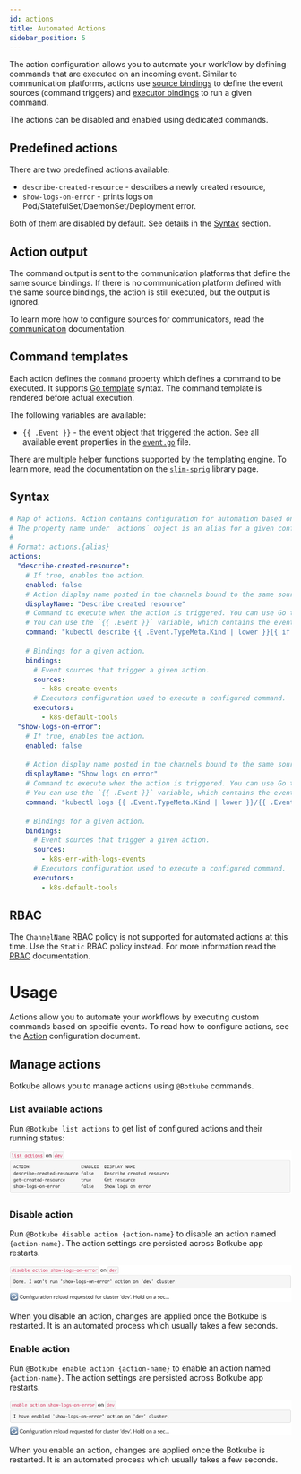 ```yaml
---
id: actions
title: Automated Actions
sidebar_position: 5
---
```


The action configuration allows you to automate your workflow by defining commands that are executed on an incoming event. Similar to communication platforms, actions use [source bindings](source/index.md) to define the event sources (command triggers) and [executor bindings](../configuration/executor) to run a given command.

The actions can be disabled and enabled using dedicated commands.

## Predefined actions

There are two predefined actions available:

- `describe-created-resource` - describes a newly created resource,
- `show-logs-on-error` - prints logs on Pod/StatefulSet/DaemonSet/Deployment error.

Both of them are disabled by default. See details in the [Syntax](#syntax) section.

## Action output

The command output is sent to the communication platforms that define the same source bindings. If there is no communication platform defined with the same source bindings, the action is still executed, but the output is ignored.

To learn more how to configure sources for communicators, read the [communication](./communication/index.md) documentation.

## Command templates

Each action defines the `command` property which defines a command to be executed. It supports [Go template](https://golang.org/pkg/text/template/) syntax. The command template is rendered before actual execution.

The following variables are available:

- `{{ .Event }}` - the event object that triggered the action. See all available event properties in the [`event.go`](https://github.com/kubeshop/botkube/blob/main/internal/source/kubernetes/event/event.go) file.

There are multiple helper functions supported by the templating engine. To learn more, read the documentation on the [`slim-sprig`](https://go-task.github.io/slim-sprig/) library page.

## Syntax

```yaml
# Map of actions. Action contains configuration for automation based on observed events.
# The property name under `actions` object is an alias for a given configuration. You can define multiple actions configuration with different names.
#
# Format: actions.{alias}
actions:
  "describe-created-resource":
    # If true, enables the action.
    enabled: false
    # Action display name posted in the channels bound to the same source bindings.
    displayName: "Describe created resource"
    # Command to execute when the action is triggered. You can use Go template (https://pkg.go.dev/text/template) together with all helper functions defined by Slim-Sprig library (https://go-task.github.io/slim-sprig).
    # You can use the `{{ .Event }}` variable, which contains the event object that triggered the action. See all available event properties on https://github.com/kubeshop/botkube/blob/main/internal/source/kubernetes/event/event.go.
    command: "kubectl describe {{ .Event.TypeMeta.Kind | lower }}{{ if .Event.Namespace }} -n {{ .Event.Namespace }}{{ end }} {{ .Event.Name }}"

    # Bindings for a given action.
    bindings:
      # Event sources that trigger a given action.
      sources:
        - k8s-create-events
      # Executors configuration used to execute a configured command.
      executors:
        - k8s-default-tools
  "show-logs-on-error":
    # If true, enables the action.
    enabled: false

    # Action display name posted in the channels bound to the same source bindings.
    displayName: "Show logs on error"
    # Command to execute when the action is triggered. You can use Go template (https://pkg.go.dev/text/template) together with all helper functions defined by Slim-Sprig library (https://go-task.github.io/slim-sprig).
    # You can use the `{{ .Event }}` variable, which contains the event object that triggered the action. See all available event properties on https://github.com/kubeshop/botkube/blob/main/pkg/event/event.go.
    command: "kubectl logs {{ .Event.TypeMeta.Kind | lower }}/{{ .Event.Name }} -n {{ .Event.Namespace }}"

    # Bindings for a given action.
    bindings:
      # Event sources that trigger a given action.
      sources:
        - k8s-err-with-logs-events
      # Executors configuration used to execute a configured command.
      executors:
        - k8s-default-tools
```

## RBAC

The `ChannelName` RBAC policy is not supported for automated actions at this time.
Use the `Static` RBAC policy instead. For more information read the [RBAC](./rbac.md) documentation.

# Usage

Actions allow you to automate your workflows by executing custom commands based on specific events. To read how to configure actions, see the [Action](../configuration/action.md) configuration document.

## Manage actions

Botkube allows you to manage actions using `@Botkube` commands.

### List available actions

Run `@Botkube list actions` to get list of configured actions and their running status:

![List available actions](./assets/list-actions.png)

### Disable action

Run `@Botkube disable action {action-name}` to disable an action named `{action-name}`. The action settings are persisted across Botkube app restarts.

![Disable action](./assets/disable-action.png)

When you disable an action, changes are applied once the Botkube is restarted. It is an automated process which usually takes a few seconds.

### Enable action

Run `@Botkube enable action {action-name}` to enable an action named `{action-name}`. The action settings are persisted across Botkube app restarts.

![Enable action](./assets/enable-action.png)

When you enable an action, changes are applied once the Botkube is restarted. It is an automated process which usually takes a few seconds.
